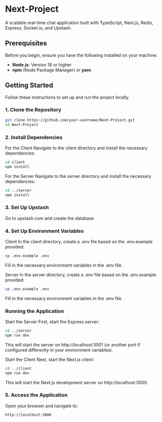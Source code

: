 # Next-Project

A scalable real-time chat application built with TypeScript, Next.js, Redis, Express, Socket.io, and Upstash.

## Prerequisites

Before you begin, ensure you have the following installed on your machine:

- **Node.js**: Version 16 or higher
- **npm** (Node Package Manager) or **yarn**

## Getting Started

Follow these instructions to set up and run the project locally.

### 1. Clone the Repository

```bash
git clone https://github.com/your-username/Next-Project.git
cd Next-Project
```

### 2. Install Dependencies

For the Client
Navigate to the client directory and install the necessary dependencies:

```bash
cd client
npm install
```

For the Server
Navigate to the server directory and install the necessary dependencies:

```bash
cd ../server
npm install
```

### 3. Set Up Upstash

Go to upstash.com and create the database

### 4. Set Up Environment Variables

Client
In the client directory, create a .env file based on the .env.example provided:

```bash
cp .env.example .env
```

Fill in the necessary environment variables in the .env file.

Server
In the server directory, create a .env file based on the .env.example provided:

```bash
cp .env.example .env
```

Fill in the necessary environment variables in the .env file.

### Running the Application

Start the Server
First, start the Express server:

```bash
cd ../server
npm run dev
```

This will start the server on http://localhost:3001 (or another port if configured differently in your environment variables).

Start the Client
Next, start the Next.js client:

```bash
cd ../client
npm run dev
```

This will start the Next.js development server on http://localhost:3000.

### 5. Access the Application

Open your browser and navigate to:

```bash
http://localhost:3000
```
